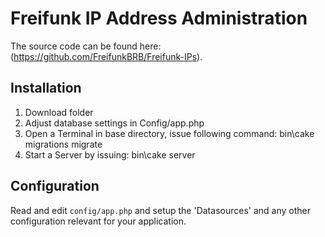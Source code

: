 # Freifunk IP Address Administration



The source code can be found here: (https://github.com/FreifunkBRB/Freifunk-IPs).

## Installation

1. Download folder
2. Adjust database settings in Config/app.php
3. Open a Terminal in base directory, issue following command: bin\cake migrations migrate
4. Start a Server by issuing: bin\cake server

## Configuration

Read and edit `config/app.php` and setup the 'Datasources' and any other
configuration relevant for your application.

